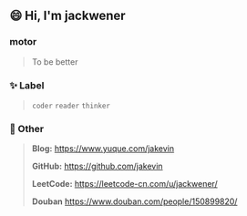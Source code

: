 ## 😄 Hi, I'm jackwener

### motor

> To be better

### ✨ Label

> `coder` `reader` `thinker`

### 💬 Other

> **Blog:** https://www.yuque.com/jakevin
>
> **GitHub:** https://github.com/jakevin
>
> **LeetCode:** https://leetcode-cn.com/u/jackwener/
>
> **Douban** https://www.douban.com/people/150899820/
